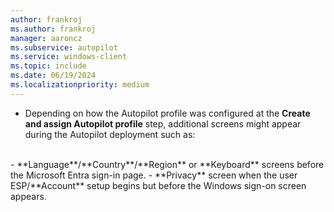 ```yaml
---
author: frankroj
ms.author: frankroj
manager: aaroncz
ms.subservice: autopilot
ms.service: windows-client
ms.topic: include
ms.date: 06/19/2024
ms.localizationpriority: medium
---
```


<!-- This file is shared by the following articles:

pre-provisioning\hybrid-azure-ad-join-user-flow.md
user-driven\hybrid-azure-ad-join-deploy-device.md

Headings are driven by article context. -->

- Depending on how the Autopilot profile was configured at the **Create and assign Autopilot profile** step, additional screens might appear during the Autopilot deployment such as:<br>
<br>
  - **Language**/**Country**/**Region** or **Keyboard** screens before the Microsoft Entra sign-in page.
  - **Privacy** screen when the user ESP/**Account** setup begins but before the Windows sign-on screen appears.

